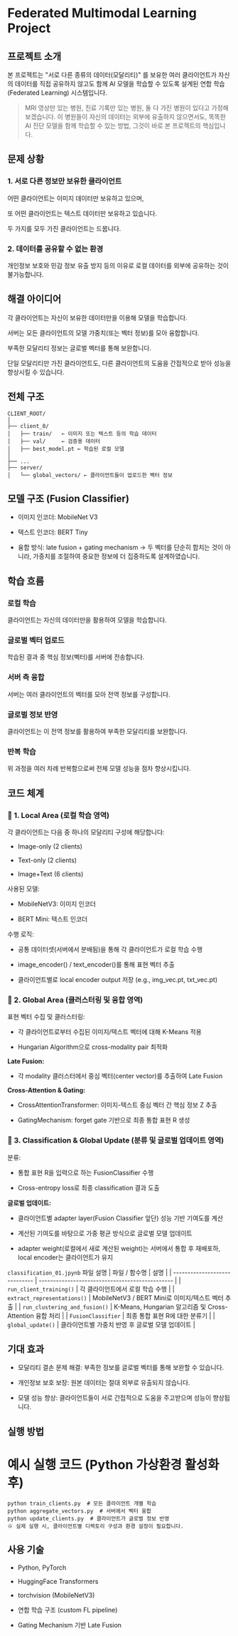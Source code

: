 # Federated Multimodal Learning Project

## 프로젝트 소개

본 프로젝트는 "서로 다른 종류의 데이터(모달리티)" 를 보유한 여러 클라이언트가 자신의 데이터를 직접 공유하지 않고도 함께 AI 모델을 학습할 수 있도록 설계된 연합 학습(Federated Learning) 시스템입니다.



> MRI 영상만 있는 병원, 진료 기록만 있는 병원, 둘 다 가진 병원이 있다고 가정해 보겠습니다.
이 병원들이 자신의 데이터는 외부에 유출하지 않으면서도, 똑똑한 AI 진단 모델을 함께 학습할 수 있는 방법,
그것이 바로 본 프로젝트의 핵심입니다.

## 문제 상황
### 1. 서로 다른 정보만 보유한 클라이언트
어떤 클라이언트는 이미지 데이터만 보유하고 있으며,

또 어떤 클라이언트는 텍스트 데이터만 보유하고 있습니다.

두 가지를 모두 가진 클라이언트는 드뭅니다.

### 2. 데이터를 공유할 수 없는 환경
개인정보 보호와 민감 정보 유출 방지 등의 이유로 로컬 데이터를 외부에 공유하는 것이 불가능합니다.

## 해결 아이디어
각 클라이언트는 자신이 보유한 데이터만을 이용해 모델을 학습합니다.

서버는 모든 클라이언트의 모델 가중치(또는 벡터 정보)를 모아 융합합니다.

부족한 모달리티 정보는 글로벌 벡터를 통해 보완합니다.

단일 모달리티만 가진 클라이언트도, 다른 클라이언트의 도움을 간접적으로 받아 성능을 향상시킬 수 있습니다.

## 전체 구조
```
CLIENT_ROOT/
│
├── client_0/
│   ├── train/   ← 이미지 또는 텍스트 등의 학습 데이터
│   ├── val/     ← 검증용 데이터
│   ├── best_model.pt ← 학습된 로컬 모델
│
├── ...
├── server/
│   └── global_vectors/ ← 클라이언트들이 업로드한 벡터 정보
```

## 모델 구조 (Fusion Classifier)
- 이미지 인코더: MobileNet V3

- 텍스트 인코더: BERT Tiny

- 융합 방식: late fusion + gating mechanism
→ 두 벡터를 단순히 합치는 것이 아니라, 가중치를 조절하여 중요한 정보에 더 집중하도록 설계하였습니다.

## 학습 흐름
### 로컬 학습

클라이언트는 자신의 데이터만을 활용하여 모델을 학습합니다.

### 글로벌 벡터 업로드

학습된 결과 중 핵심 정보(벡터)를 서버에 전송합니다.

### 서버 측 융합

서버는 여러 클라이언트의 벡터를 모아 전역 정보를 구성합니다.

### 글로벌 정보 반영

클라이언트는 이 전역 정보를 활용하여 부족한 모달리티를 보완합니다.

### 반복 학습

위 과정을 여러 차례 반복함으로써 전체 모델 성능을 점차 향상시킵니다.

## 코드 체계
### 📁 1. Local Area (로컬 학습 영역)

각 클라이언트는 다음 중 하나의 모달리티 구성에 해당합니다:

- Image-only (2 clients)

- Text-only (2 clients)

- Image+Text (6 clients)

사용된 모델:

- MobileNetV3: 이미지 인코더

- BERT Mini: 텍스트 인코더

수행 로직:

- 공통 데이터셋(서버에서 분배됨)을 통해 각 클라이언트가 로컬 학습 수행

- image_encoder() / text_encoder()를 통해 표현 벡터 추출

- 클라이언트별로 local encoder output 저장 (e.g., img_vec.pt, txt_vec.pt)

### 📁 2. Global Area (클러스터링 및 융합 영역)
표현 벡터 수집 및 클러스터링:

- 각 클라이언트로부터 수집된 이미지/텍스트 벡터에 대해 K-Means 적용

- Hungarian Algorithm으로 cross-modality pair 최적화

**Late Fusion:**

- 각 modality 클러스터에서 중심 벡터(center vector)를 추출하여 Late Fusion

**Cross-Attention & Gating:**

- CrossAttentionTransformer: 이미지-텍스트 중심 벡터 간 핵심 정보 Z 추출

- GatingMechanism: forget gate 기반으로 최종 통합 표현 R 생성

### 📁 3. Classification & Global Update (분류 및 글로벌 업데이트 영역)
분류:

- 통합 표현 R을 입력으로 하는 FusionClassifier 수행

- Cross-entropy loss로 최종 classification 결과 도출

**글로벌 업데이트:**

- 클라이언트별 adapter layer(Fusion Classifier 앞단) 성능 기반 기여도를 계산

- 계산된 기여도를 바탕으로 가중 평균 방식으로 글로벌 모델 업데이트

- adapter weight(로컬에서 새로 계산된 weight)는 서버에서 통합 후 재배포하, local encoder는 클라이언트가 유지

`classification_01.jpynb` 파일 설명
| 파일 / 함수명                      | 설명                                              |
| ----------------------------- | ----------------------------------------------- |
| `run_client_training()`       | 각 클라이언트에서 로컬 학습 수행                              |
| `extract_representations()`   | MobileNetV3 / BERT Mini로 이미지/텍스트 벡터 추출          |
| `run_clustering_and_fusion()` | K-Means, Hungarian 알고리즘 및 Cross-Attention 융합 처리 |
| `FusionClassifier`            | 최종 통합 표현 R에 대한 분류기                              |
| `global_update()`             | 클라이언트별 가중치 반영 후 글로벌 모델 업데이트                     |


## 기대 효과
- 모달리티 결손 문제 해결: 부족한 정보를 글로벌 벡터를 통해 보완할 수 있습니다.

- 개인정보 보호 보장: 원본 데이터는 절대 외부로 유출되지 않습니다.

- 모델 성능 향상: 클라이언트들이 서로 간접적으로 도움을 주고받으며 성능이 향상됩니다.

## 실행 방법

# 예시 실행 코드 (Python 가상환경 활성화 후)
```
python train_clients.py  # 모든 클라이언트 개별 학습
python aggregate_vectors.py  # 서버에서 벡터 융합
python update_clients.py  # 클라이언트가 글로벌 정보 반영
※ 실제 실행 시, 클라이언트별 디렉토리 구성과 환경 설정이 필요합니다.
```

## 사용 기술
- Python, PyTorch

- HuggingFace Transformers

- torchvision (MobileNetV3)

- 연합 학습 구조 (custom FL pipeline)

- Gating Mechanism 기반 Late Fusion

